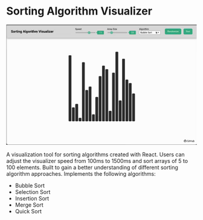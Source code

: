 # Sorting Algorithm Visualizer

![gif](https://github.com/kaquino1/sorting-visualizer/blob/main/sorting.gif?raw=true)

A visualization tool for sorting algorithms created with React. Users can adjust the visualizer speed from 100ms to 1500ms and sort arrays of 5 to 100 elements. Built to gain a better understanding of different sorting algorithm approaches. Implements the following algorithms:

- Bubble Sort
- Selection Sort
- Insertion Sort
- Merge Sort
- Quick Sort
